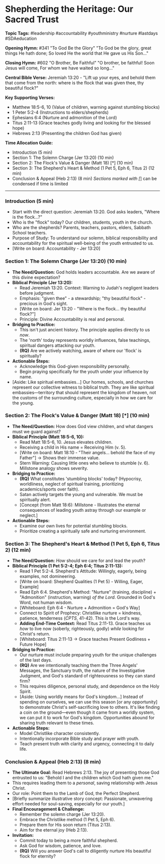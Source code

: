 # Shepherding the Heritage: Our Sacred Trust

**Topic Tags:** #leadership #accountability #youthministry #nurture #lastdays #SDAeducation

**Opening Hymn:** #341 "To God Be the Glory"
"To God be the glory, great things He hath done; So loved He the world that He gave us His Son..."

**Closing Hymn:** #602 "O Brother, Be Faithful"
"O brother, be faithful! Soon Jesus will come, For whom we have waited so long..."

**Central Bible Verse:** Jeremiah 13:20 - "Lift up your eyes, and behold them that come from the north: where is the flock that was given thee, thy beautiful flock?"

**Key Supporting Verses:**
*   Matthew 18:5-6, 10 (Value of children, warning against stumbling blocks)
*   1 Peter 5:2-4 (Instructions to elders/shepherds)
*   Ephesians 6:4 (Nurture and admonition of the Lord)
*   Titus 2:11-13 (Grace teaches godly living and looking for the blessed hope)
*   Hebrews 2:13 (Presenting the children God has given)

**Time Allocation Guide:**
- Introduction (5 min)
- Section 1: The Solemn Charge (Jer 13:20) (10 min)
- Section 2: The Flock's Value & Danger (Matt 18) [*] (10 min)
- Section 3: The Shepherd's Heart & Method (1 Pet 5, Eph 6, Titus 2) (12 min)
- Conclusion & Appeal (Heb 2:13) (8 min)
*Sections marked with [*] can be condensed if time is limited

---

### Introduction (5 min)

-   Start with the direct question: Jeremiah 13:20. God asks leaders, "Where is the flock...?"
-   Who is the "flock" today? Our children, students, youth in the church.
-   Who are the shepherds? Parents, teachers, pastors, elders, Sabbath School teachers.
-   Purpose of Study: To understand our solemn, biblical responsibility and accountability for the spiritual well-being of the youth entrusted to us.
-   [Write on board: Accountability - Jer 13:20]

### Section 1: The Solemn Charge (Jer 13:20) (10 min)

-   **The Need/Question:** God holds leaders accountable. Are we aware of this divine expectation?
-   **Biblical Principle (Jer 13:20):**
    -   Read Jeremiah 13:20. Context: Warning to Judah's negligent leaders before judgment.
    -   Emphasis: "given thee" - a stewardship; "thy beautiful flock" - precious in God's sight.
    -   [Write on board: Jer 13:20 - "Where is the flock... thy beautiful flock?"]
    -   Principle: Divine Accountability is real and personal.
-   **Bridging to Practice:**
    -   This isn't just ancient history. The principle applies directly to us *now*.
    -   The 'north' today represents worldly influences, false teachings, spiritual dangers attacking our youth.
    -   **(RQ)** Are we actively watching, aware of where our 'flock' is spiritually?
-   **Actionable Steps:**
    -   Acknowledge this God-given responsibility personally.
    -   Begin praying specifically for the youth under your influence by name.
-   [Aside: Like spiritual embassies...] Our homes, schools, and churches represent our collective witness to biblical truth. They are like spiritual embassies—territory that should represent the kingdom of heaven, not the customs of the surrounding culture, especially in how we care for the young.

### Section 2: The Flock's Value & Danger (Matt 18) [*] (10 min)

-   **The Need/Question:** How does God view children, and what dangers must we guard against?
-   **Biblical Principle (Matt 18:5-6, 10):**
    -   Read Matt 18:5-6, 10. Jesus elevates children.
    -   Receiving a child in His name = Receiving Him (v. 5).
    -   [Write on board: Matt 18:10 - "Their angels... behold the face of my Father"] -> Shows their immense value.
    -   Stern Warning: Causing little ones who believe to stumble (v. 6). Millstone analogy shows severity.
-   **Bridging to Practice:**
    -   **(RQ)** What constitutes 'stumbling blocks' today? (Hypocrisy, worldliness, neglect of spiritual training, prioritizing academics/sports over faith).
    -   Satan actively targets the young and vulnerable. We must be spiritually alert.
    -   [Concept (from Matt 18:6): Millstone - Illustrates the eternal consequences of leading youth astray through our example or neglect.]
-   **Actionable Steps:**
    -   Examine our own lives for potential stumbling blocks.
    -   Prioritize creating a spiritually safe and nurturing environment.

### Section 3: The Shepherd's Heart & Method (1 Pet 5, Eph 6, Titus 2) (12 min)

-   **The Need/Question:** *How* should we care for and lead the youth?
-   **Biblical Principle (1 Pet 5:2-4; Eph 6:4; Titus 2:11-13):**
    -   Read 1 Pet 5:2-4. Shepherd's Attitude: Willingly, eagerly, being examples, not domineering.
    -   [Write on board: Shepherd Qualities (1 Pet 5) - Willing, Eager, Example]
    -   Read Eph 6:4. Shepherd's Method: "Nurture" (training, discipline) + "Admonition" (instruction, warning) *of the Lord*. Grounded in God's Word, not human wisdom.
    -   [Whiteboard: Eph 6:4 - Nurture + Admonition = God's Way]
    -   Connect to Spirit of Prophecy: Christlike nurture = kindness, patience, tenderness (*CPTS*, 41-42). This *is* the Lord's way.
    -   **Adding End-Time Context:** Read Titus 2:11-13. Grace teaches us *how* to live now (soberly, righteously, godly) *while* looking for Christ's return.
    -   [Whiteboard: Titus 2:11-13 -> Grace teaches Present Godliness + Future Hope]
-   **Bridging to Practice:**
    -   Our nurture must include preparing youth for the unique challenges of the last days.
    -   **(RQ)** Are we intentionally teaching them the Three Angels' Messages, the Sanctuary truth, the nature of the Investigative Judgment, and God's standard of righteousness so they can stand firm?
    -   This requires diligence, personal study, and dependence on the Holy Spirit.
    -   [Aside: Using worldly means for God's kingdom...] Instead of spending on ourselves, we can use this season [or any opportunity] to demonstrate Christ's self-sacrificing love to others. It's like finding a coin on the ground—even though it came from a worldly system, we can put it to work for God's kingdom. Opportunities abound for sharing truth relevant to these times.
-   **Actionable Steps:**
    -   Model Christlike character consistently.
    -   Intentionally incorporate Bible study and prayer *with* youth.
    -   Teach present truth with clarity and urgency, connecting it to daily life.

### Conclusion & Appeal (Heb 2:13) (8 min)

-   **The Ultimate Goal:** Read Hebrews 2:13. The joy of presenting those God entrusted to us: "Behold I and the children which God hath given me."
-   This requires leading them to a *personal*, saving relationship with Jesus Christ.
-   Our role: Point them to the Lamb of God, the Perfect Shepherd.
-   [Briefly summarize illustrative story concept: Passionate, unwavering effort needed for soul-saving, especially for our youth.]
-   **Final Encouragement & Challenge:**
    -   Remember the solemn charge (Jer 13:20).
    -   Embrace the Christlike method (1 Pet 5, Eph 6).
    -   Prepare them for His soon return (Titus 2:13).
    -   Aim for the eternal joy (Heb 2:13).
-   **Invitation:**
    -   Commit today to being a more faithful shepherd.
    -   Ask God for wisdom, patience, and love.
    -   **(RQ)** Will you answer God's call to diligently nurture His beautiful flock for eternity?